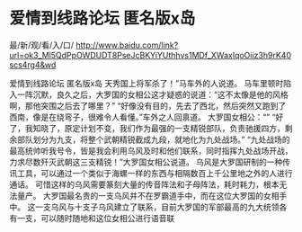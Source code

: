 # 爱情到线路论坛 匿名版x岛

最/新/观/看/入/口/ http://www.baidu.com/link?url=ok3_Ml5QdPpOWDUDT8PseJcBKYiYUthhvs1MDf_XWaxIqoOiiz3h9rK40scs4rg4&wd


爱情到线路论坛 匿名版x岛
天秀国上将军杀了！”马车外的人说道。
    马车里顿时陷入一阵沉默，良久之后，大罗国的女相公这才疑惑的说道：“这不太像是他的风格啊，那他突围之后去了哪里？”
    “好像没有目的，先去了西北，然后突然又跑到了西南，像是在绕弯子，很难令人看懂。”车外之人回禀道。
    大罗国女相公：“”
    “好了，我知晓了，原定计划不变，我们作为最强的一支精锐部队，负责驰援四方，剩余部队划分为九支，将整个武朝精锐截成九段，就地化为九处战场。”
    “九处战场的最高统帅听我号令，皆是我会利用乌风及时和他们联系，同时指挥九处战场开战，力求尽数歼灭武朝这三支精锐！”大罗国女相公说道。
    乌风是大罗国研制的一种传讯工具，可以通过一个类似于海螺一样的东西与相隔数百上千公里地之外的人进行通话。
    可惜这样的乌风需要篆刻大量的传音阵法和子母阵法，耗时耗力，根本无法量产。
    大罗国最名贵的一支乌风并不在罗霸道手中，而在这位大罗国的女相手中。
    这一支乌风与十支子乌风建立了联系，目前大罗国的军部最高的九大统领各有一支，可以随时随地和这位女相公进行语音联
